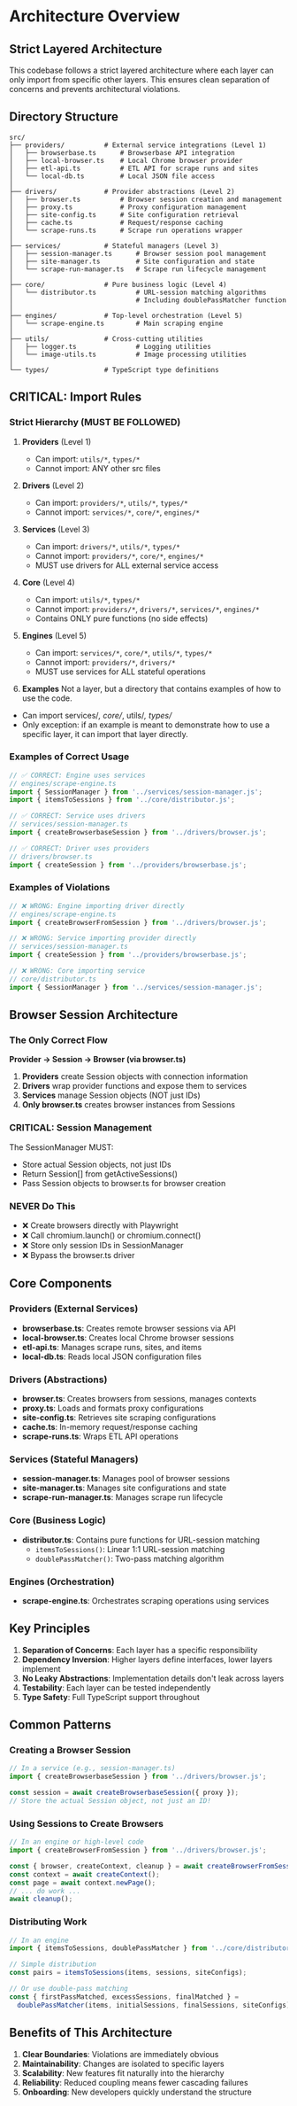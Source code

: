 # Architecture Overview

## Strict Layered Architecture

This codebase follows a strict layered architecture where each layer can only import from specific other layers. This ensures clean separation of concerns and prevents architectural violations.

## Directory Structure

```
src/
├── providers/          # External service integrations (Level 1)
│   ├── browserbase.ts      # Browserbase API integration
│   ├── local-browser.ts    # Local Chrome browser provider
│   ├── etl-api.ts          # ETL API for scrape runs and sites
│   └── local-db.ts         # Local JSON file access
│
├── drivers/            # Provider abstractions (Level 2)
│   ├── browser.ts          # Browser session creation and management
│   ├── proxy.ts            # Proxy configuration management
│   ├── site-config.ts      # Site configuration retrieval
│   ├── cache.ts            # Request/response caching
│   └── scrape-runs.ts      # Scrape run operations wrapper
│
├── services/           # Stateful managers (Level 3)
│   ├── session-manager.ts      # Browser session pool management
│   ├── site-manager.ts         # Site configuration and state
│   └── scrape-run-manager.ts   # Scrape run lifecycle management
│
├── core/               # Pure business logic (Level 4)
│   └── distributor.ts          # URL-session matching algorithms
│                               # Including doublePassMatcher function
│
├── engines/            # Top-level orchestration (Level 5)
│   └── scrape-engine.ts        # Main scraping engine
│
├── utils/              # Cross-cutting utilities
│   ├── logger.ts               # Logging utilities
│   └── image-utils.ts          # Image processing utilities
│
└── types/              # TypeScript type definitions
```

## CRITICAL: Import Rules

### Strict Hierarchy (MUST BE FOLLOWED)

1. **Providers** (Level 1)
   - Can import: `utils/*`, `types/*`
   - Cannot import: ANY other src files

2. **Drivers** (Level 2)
   - Can import: `providers/*`, `utils/*`, `types/*`
   - Cannot import: `services/*`, `core/*`, `engines/*`

3. **Services** (Level 3)
   - Can import: `drivers/*`, `utils/*`, `types/*`
   - Cannot import: `providers/*`, `core/*`, `engines/*`
   - MUST use drivers for ALL external service access

4. **Core** (Level 4)
   - Can import: `utils/*`, `types/*`
   - Cannot import: `providers/*`, `drivers/*`, `services/*`, `engines/*`
   - Contains ONLY pure functions (no side effects)

5. **Engines** (Level 5)
   - Can import: `services/*`, `core/*`, `utils/*`, `types/*`
   - Cannot import: `providers/*`, `drivers/*`
   - MUST use services for ALL stateful operations

6. **Examples** Not a layer, but a directory that contains examples of how to use the code.
  - Can import services/*, core/*, utils/*, types/*
  - Only exception: if an example is meant to demonstrate how to use a specific layer, it can import that layer directly.

### Examples of Correct Usage

```typescript
// ✅ CORRECT: Engine uses services
// engines/scrape-engine.ts
import { SessionManager } from '../services/session-manager.js';
import { itemsToSessions } from '../core/distributor.js';

// ✅ CORRECT: Service uses drivers
// services/session-manager.ts
import { createBrowserbaseSession } from '../drivers/browser.js';

// ✅ CORRECT: Driver uses providers
// drivers/browser.ts
import { createSession } from '../providers/browserbase.js';
```

### Examples of Violations

```typescript
// ❌ WRONG: Engine importing driver directly
// engines/scrape-engine.ts
import { createBrowserFromSession } from '../drivers/browser.js';

// ❌ WRONG: Service importing provider directly
// services/session-manager.ts
import { createSession } from '../providers/browserbase.js';

// ❌ WRONG: Core importing service
// core/distributor.ts
import { SessionManager } from '../services/session-manager.js';
```

## Browser Session Architecture

### The Only Correct Flow

**Provider → Session → Browser (via browser.ts)**

1. **Providers** create Session objects with connection information
2. **Drivers** wrap provider functions and expose them to services
3. **Services** manage Session objects (NOT just IDs)
4. **Only browser.ts** creates browser instances from Sessions

### CRITICAL: Session Management

The SessionManager MUST:
- Store actual Session objects, not just IDs
- Return Session[] from getActiveSessions()
- Pass Session objects to browser.ts for browser creation

### NEVER Do This

- ❌ Create browsers directly with Playwright
- ❌ Call chromium.launch() or chromium.connect()
- ❌ Store only session IDs in SessionManager
- ❌ Bypass the browser.ts driver

## Core Components

### Providers (External Services)
- **browserbase.ts**: Creates remote browser sessions via API
- **local-browser.ts**: Creates local Chrome browser sessions
- **etl-api.ts**: Manages scrape runs, sites, and items
- **local-db.ts**: Reads local JSON configuration files

### Drivers (Abstractions)
- **browser.ts**: Creates browsers from sessions, manages contexts
- **proxy.ts**: Loads and formats proxy configurations
- **site-config.ts**: Retrieves site scraping configurations
- **cache.ts**: In-memory request/response caching
- **scrape-runs.ts**: Wraps ETL API operations

### Services (Stateful Managers)
- **session-manager.ts**: Manages pool of browser sessions
- **site-manager.ts**: Manages site configurations and state
- **scrape-run-manager.ts**: Manages scrape run lifecycle

### Core (Business Logic)
- **distributor.ts**: Contains pure functions for URL-session matching
  - `itemsToSessions()`: Linear 1:1 URL-session matching
  - `doublePassMatcher()`: Two-pass matching algorithm

### Engines (Orchestration)
- **scrape-engine.ts**: Orchestrates scraping operations using services

## Key Principles

1. **Separation of Concerns**: Each layer has a specific responsibility
2. **Dependency Inversion**: Higher layers define interfaces, lower layers implement
3. **No Leaky Abstractions**: Implementation details don't leak across layers
4. **Testability**: Each layer can be tested independently
5. **Type Safety**: Full TypeScript support throughout

## Common Patterns

### Creating a Browser Session

```typescript
// In a service (e.g., session-manager.ts)
import { createBrowserbaseSession } from '../drivers/browser.js';

const session = await createBrowserbaseSession({ proxy });
// Store the actual Session object, not just an ID!
```

### Using Sessions to Create Browsers

```typescript
// In an engine or high-level code
import { createBrowserFromSession } from '../drivers/browser.js';

const { browser, createContext, cleanup } = await createBrowserFromSession(session);
const context = await createContext();
const page = await context.newPage();
// ... do work ...
await cleanup();
```

### Distributing Work

```typescript
// In an engine
import { itemsToSessions, doublePassMatcher } from '../core/distributor.js';

// Simple distribution
const pairs = itemsToSessions(items, sessions, siteConfigs);

// Or use double-pass matching
const { firstPassMatched, excessSessions, finalMatched } = 
  doublePassMatcher(items, initialSessions, finalSessions, siteConfigs);
```

## Benefits of This Architecture

1. **Clear Boundaries**: Violations are immediately obvious
2. **Maintainability**: Changes are isolated to specific layers
3. **Scalability**: New features fit naturally into the hierarchy
4. **Reliability**: Reduced coupling means fewer cascading failures
5. **Onboarding**: New developers quickly understand the structure